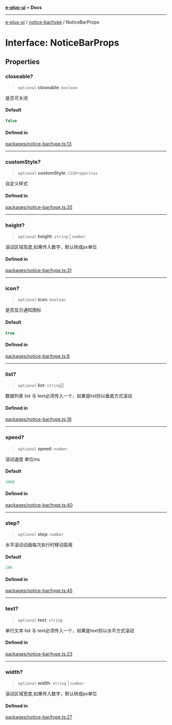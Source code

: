 [**e-plus-ui**](../../../README.md) • **Docs**

***

[e-plus-ui](../../../modules.md) / [notice-bar/type](../README.md) / NoticeBarProps

# Interface: NoticeBarProps

## Properties

### closeable?

> `optional` **closeable**: `boolean`

是否可关闭

#### Default

```ts
false
```

#### Defined in

[packages/notice-bar/type.ts:13](https://github.com/c-eqian/e-plus-ui/blob/583356870441cbe8e3c917dfd7ad56ce5ac6f88a/packages/notice-bar/type.ts#L13)

***

### customStyle?

> `optional` **customStyle**: `CSSProperties`

自定义样式

#### Defined in

[packages/notice-bar/type.ts:35](https://github.com/c-eqian/e-plus-ui/blob/583356870441cbe8e3c917dfd7ad56ce5ac6f88a/packages/notice-bar/type.ts#L35)

***

### height?

> `optional` **height**: `string` \| `number`

滚动区域高度,如果传入数字，默认转成px单位

#### Defined in

[packages/notice-bar/type.ts:31](https://github.com/c-eqian/e-plus-ui/blob/583356870441cbe8e3c917dfd7ad56ce5ac6f88a/packages/notice-bar/type.ts#L31)

***

### icon?

> `optional` **icon**: `boolean`

是否显示通知图标

#### Default

```ts
true
```

#### Defined in

[packages/notice-bar/type.ts:8](https://github.com/c-eqian/e-plus-ui/blob/583356870441cbe8e3c917dfd7ad56ce5ac6f88a/packages/notice-bar/type.ts#L8)

***

### list?

> `optional` **list**: `string`[]

数据列表
list 与 text必须传入一个，如果是list则以垂直方式滚动

#### Defined in

[packages/notice-bar/type.ts:18](https://github.com/c-eqian/e-plus-ui/blob/583356870441cbe8e3c917dfd7ad56ce5ac6f88a/packages/notice-bar/type.ts#L18)

***

### speed?

> `optional` **speed**: `number`

滚动速度 单位ms

#### Default

```ts
3000
```

#### Defined in

[packages/notice-bar/type.ts:40](https://github.com/c-eqian/e-plus-ui/blob/583356870441cbe8e3c917dfd7ad56ce5ac6f88a/packages/notice-bar/type.ts#L40)

***

### step?

> `optional` **step**: `number`

水平滚动动画每次执行时移动距离

#### Default

```ts
100
```

#### Defined in

[packages/notice-bar/type.ts:45](https://github.com/c-eqian/e-plus-ui/blob/583356870441cbe8e3c917dfd7ad56ce5ac6f88a/packages/notice-bar/type.ts#L45)

***

### text?

> `optional` **text**: `string`

单行文本
list 与 text必须传入一个，如果是text则以水平方式滚动

#### Defined in

[packages/notice-bar/type.ts:23](https://github.com/c-eqian/e-plus-ui/blob/583356870441cbe8e3c917dfd7ad56ce5ac6f88a/packages/notice-bar/type.ts#L23)

***

### width?

> `optional` **width**: `string` \| `number`

滚动区域宽度,如果传入数字，默认转成px单位

#### Defined in

[packages/notice-bar/type.ts:27](https://github.com/c-eqian/e-plus-ui/blob/583356870441cbe8e3c917dfd7ad56ce5ac6f88a/packages/notice-bar/type.ts#L27)
